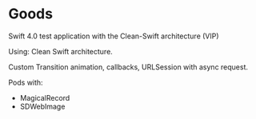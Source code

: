 # Goods
Swift 4.0 test application with the Clean-Swift architecture (VIP)

Using: Clean Swift architecture.

Custom Transition animation, callbacks, URLSession with async request.

Pods with:

- MagicalRecord
- SDWebImage

